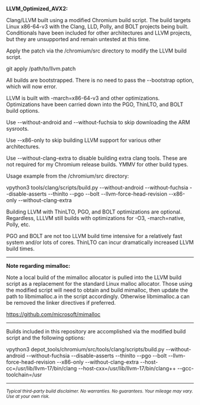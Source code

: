 **LLVM_Optimized_AVX2:**

Clang/LLVM built using a modified Chromium build script. The build targets Linux x86-64-v3 with the Clang, LLD, Polly, and BOLT projects being built. Conditionals have been included for other architectures and LLVM projects, but they are unsupported and remain untested at this time.

Apply the patch via the /chromium/src directory to modify the LLVM build script.

git apply /path/to/llvm.patch

All builds are bootstrapped. There is no need to pass the --bootstrap option, which will now error.

LLVM is built with -march=x86-64-v3 and other optimizations. Optimizations have been carried down into the PGO, ThinLTO, and BOLT build options.

Use --without-android and --without-fuchsia to skip downloading the ARM sysroots.

Use --x86-only to skip building LLVM support for various other architectures.

Use --without-clang-extra to disable building extra clang tools. These are not required for my Chromium release builds. YMMV for other build types.

Usage example from the /chromium/src directory:

vpython3 tools/clang/scripts/build.py --without-android --without-fuchsia --disable-asserts --thinlto --pgo --bolt --llvm-force-head-revision --x86-only --without-clang-extra

Building LLVM with ThinLTO, PGO, and BOLT optimizations are optional. Regardless, LLLVM still builds with optimizations for -O3, -march=native, Polly, etc.

PGO and BOLT are not too LLVM build time intensive for a relatively fast system and/or lots of cores. ThinLTO can incur dramatically increased LLVM build times.

****

**Note regarding mimalloc:**

Note a local build of the mimalloc allocator is pulled into the LLVM build script as a replacement for the standard Linux malloc allocator. Those using the modified script will need to obtain and build mimalloc, then update the path to libmimalloc.a in the script accordingly. Otherwise libmimalloc.a can be removed the linker directives if preferred.

https://github.com/microsoft/mimalloc

----

Builds included in this repository are accomplished via the modified build script and the following options:

vpython3 depot_tools/chromium/src/tools/clang/scripts/build.py --without-android --without-fuchsia --disable-asserts --thinlto --pgo --bolt --llvm-force-head-revision --x86-only --without-clang-extra --host-cc=/usr/lib/llvm-17/bin/clang --host-cxx=/usr/lib/llvm-17/bin/clang++ --gcc-toolchain=/usr

****

<sub>*Typical third-party build disclaimer. No warranties. No guarantees. Your mileage may vary. Use at your own risk.*</sub>
